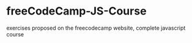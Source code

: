 # freeCodeCamp-JS-Course
exercises proposed on the freecodecamp website, complete javascript course
